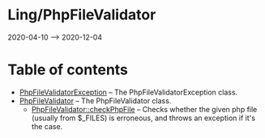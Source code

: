Ling/PhpFileValidator
================
2020-04-10 --> 2020-12-04




Table of contents
===========

- [PhpFileValidatorException](https://github.com/lingtalfi/PhpFileValidator/blob/master/doc/api/Ling/PhpFileValidator/Exception/PhpFileValidatorException.md) &ndash; The PhpFileValidatorException class.
- [PhpFileValidator](https://github.com/lingtalfi/PhpFileValidator/blob/master/doc/api/Ling/PhpFileValidator/PhpFileValidator.md) &ndash; The PhpFileValidator class.
    - [PhpFileValidator::checkPhpFile](https://github.com/lingtalfi/PhpFileValidator/blob/master/doc/api/Ling/PhpFileValidator/PhpFileValidator/checkPhpFile.md) &ndash; Checks whether the given php file (usually from $_FILES) is erroneous, and throws an exception if it's the case.




